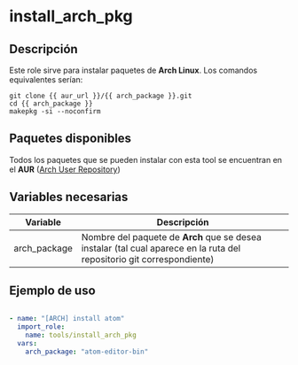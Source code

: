 # install_arch_pkg

## Descripción

Este role sirve para instalar paquetes de **Arch Linux**. Los comandos equivalentes serían:

```shell
git clone {{ aur_url }}/{{ arch_package }}.git
cd {{ arch_package }}
makepkg -si --noconfirm
```

## Paquetes disponibles

Todos los paquetes que se pueden instalar con esta tool se encuentran en el **AUR** ([Arch User Repository](https://aur.archlinux.org/packages))

## Variables necesarias

| **Variable** | **Descripción** |
|--------------|-----------------|
| arch_package | Nombre del paquete de **Arch** que se desea instalar (tal cual aparece en la ruta del repositorio git correspondiente)|

## Ejemplo de uso

```yaml

- name: "[ARCH] install atom"
  import_role:
    name: tools/install_arch_pkg
  vars:
    arch_package: "atom-editor-bin"
```
